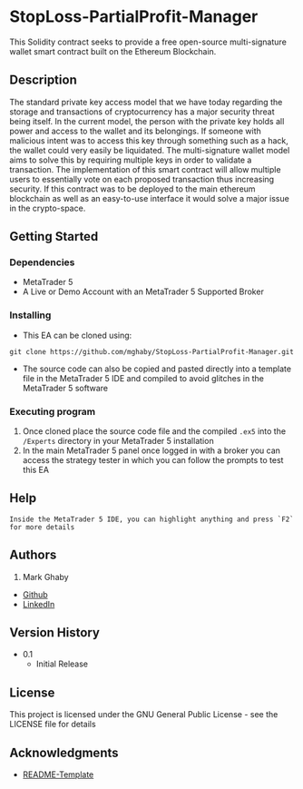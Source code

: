 # StopLoss-PartialProfit-Manager

This Solidity contract seeks to provide a free open-source multi-signature wallet smart contract built on the Ethereum Blockchain.

## Description

The standard private key access model that we have today regarding the storage and transactions of cryptocurrency has a major security threat being itself. In the current model, the person with the private key holds all power and access to the wallet and its belongings. If someone with malicious intent was to access this key through something such as a hack, the wallet could very easily be liquidated. The multi-signature wallet model aims to solve this by requiring multiple keys in order to validate a transaction. The implementation of this smart contract will allow multiple users to essentially vote on each proposed transaction thus increasing security. If this contract was to be deployed to the main ethereum blockchain as well as an easy-to-use interface it would solve a major issue in the crypto-space.

## Getting Started

### Dependencies

* MetaTrader 5
* A Live or Demo Account with an MetaTrader 5 Supported Broker

### Installing

* This EA can be cloned using:
```
git clone https://github.com/mghaby/StopLoss-PartialProfit-Manager.git
```
* The source code can also be copied and pasted directly into a template file in the MetaTrader 5 IDE and compiled to avoid glitches in the MetaTrader 5 software

### Executing program

1. Once cloned place the source code file and the compiled `.ex5` into the `/Experts` directory in your MetaTrader 5 installation
2. In the main MetaTrader 5 panel once logged in with a broker you can access the strategy tester in which you can follow the prompts to test this EA

## Help

```
Inside the MetaTrader 5 IDE, you can highlight anything and press `F2` for more details
```

## Authors

1. Mark Ghaby
  * [Github](https://github.com/mghaby)
  * [LinkedIn](https://www.linkedin.com/in/mghaby/)

## Version History

* 0.1
    * Initial Release

## License

This project is licensed under the GNU General Public License - see the LICENSE file for details

## Acknowledgments

* [README-Template](https://gist.github.com/DomPizzie/7a5ff55ffa9081f2de27c315f5018afc)